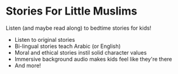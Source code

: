 # Stories For Little Muslims

Listen (and maybe read along) to bedtime stories for kids! 

- Listen to original stories
- Bi-lingual stories teach Arabic (or English)
- Moral and ethical stories instil solid character values
- Immersive background audio makes kids feel like they're there
- And more!
